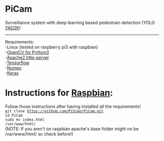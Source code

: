 # PiCam
Survelliance system with deep learning based pedestrain detection (YOLO <a href="https://www.github.com/allanzelener/YAD2K">YAD2K</a>)
<hr></hr>

Requirements:<br />
  -Linux (tested on raspberry pi3 with raspbian)<br />
  -<a href="http://opencv.org/">OpenCV for Python3</a><br />
  -<a href="https://www.apache.org/">Apache2 http-server</a><br />
  -<a href="https://www.tensorflow.org">Tensorflow</a><br />
  -<a href="http://www.numpy.org/">Numpy</a><br />
  -<a href="https://www.keras.io">Keras</a> <br />
  
  <h1>Instructions for <a href="https://www.raspberrypi.org/downloads/raspbian/">Raspbian</a>:</h1>
  
  Follow those instructions after having installed all the requirements!
 <br/> <code>git clone https://github.com/PiSimo/PiCam.git</code>
 <br/> <code>cd PiCam</code>
 <br/> <code>sudo mv index.html /var/www/html/</code><br />
 (NOTE: If you aren't on raspbian apache's base folder might no be /var/www/html/ so check before!)
 
